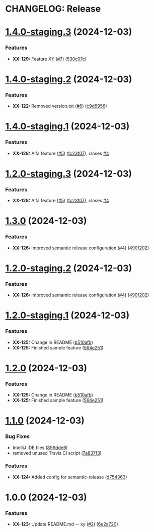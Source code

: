 # CHANGELOG: Release

# [1.4.0-staging.3](https://github.com/robert7/qt-sandbox/compare/v1.4.0-staging.2...v1.4.0-staging.3) (2024-12-03)


### Features

* **XX-129:** Feature XY ([#7](https://github.com/robert7/qt-sandbox/issues/7)) ([530c07c](https://github.com/robert7/qt-sandbox/commit/530c07c1b39de9b1e89a16c99dc9eb6925b40e25))

# [1.4.0-staging.2](https://github.com/robert7/qt-sandbox/compare/v1.4.0-staging.1...v1.4.0-staging.2) (2024-12-03)


### Features

* **XX-122:** Removed version.txt ([#6](https://github.com/robert7/qt-sandbox/issues/6)) ([c9d6956](https://github.com/robert7/qt-sandbox/commit/c9d6956d97e3ea38df2ec73ed7ff778b30b60ca4))

# [1.4.0-staging.1](https://github.com/robert7/qt-sandbox/compare/v1.3.0...v1.4.0-staging.1) (2024-12-03)


### Features

* **XX-128:** Alfa feature ([#5](https://github.com/robert7/qt-sandbox/issues/5)) ([fc23f07](https://github.com/robert7/qt-sandbox/commit/fc23f074ff448dd1b72a6d48c9737ddbc13a91a5)), closes [#4](https://github.com/robert7/qt-sandbox/issues/4)

# [1.2.0-staging.3](https://github.com/robert7/qt-sandbox/compare/v1.2.0-staging.2...v1.2.0-staging.3) (2024-12-03)


### Features

* **XX-128:** Alfa feature ([#5](https://github.com/robert7/qt-sandbox/issues/5)) ([fc23f07](https://github.com/robert7/qt-sandbox/commit/fc23f074ff448dd1b72a6d48c9737ddbc13a91a5)), closes [#4](https://github.com/robert7/qt-sandbox/issues/4)

# [1.3.0](https://github.com/robert7/qt-sandbox/compare/v1.2.0...v1.3.0) (2024-12-03)


### Features

* **XX-126:** Improved semantic release configuration ([#4](https://github.com/robert7/qt-sandbox/issues/4)) ([490f202](https://github.com/robert7/qt-sandbox/commit/490f202b84606b7e4f5b3e03bf14e8b3af95fa49))

# [1.2.0-staging.2](https://github.com/robert7/qt-sandbox/compare/v1.2.0-staging.1...v1.2.0-staging.2) (2024-12-03)


### Features

* **XX-126:** Improved semantic release configuration ([#4](https://github.com/robert7/qt-sandbox/issues/4)) ([490f202](https://github.com/robert7/qt-sandbox/commit/490f202b84606b7e4f5b3e03bf14e8b3af95fa49))


# [1.2.0-staging.1](https://github.com/robert7/qt-sandbox/compare/v1.1.0...v1.2.0-staging.1) (2024-12-03)


### Features

* **XX-125:** Change in README ([b510afb](https://github.com/robert7/qt-sandbox/commit/b510afb80fe741cc238d9fcc4d9b4d8552db2eb0))
* **XX-125:** Finished sample feature ([564e251](https://github.com/robert7/qt-sandbox/commit/564e251c96a0f7b09da5f77121b84512b6f7163a))

# [1.2.0](https://github.com/robert7/qt-sandbox/compare/v1.1.0...v1.2.0) (2024-12-03)

### Features

* **XX-125:** Change in README ([b510afb](https://github.com/robert7/qt-sandbox/commit/b510afb80fe741cc238d9fcc4d9b4d8552db2eb0))
* **XX-125:** Finished sample feature ([564e251](https://github.com/robert7/qt-sandbox/commit/564e251c96a0f7b09da5f77121b84512b6f7163a))

# [1.1.0](https://github.com/robert7/qt-sandbox/compare/v1.0.0...v1.1.0) (2024-12-03)


### Bug Fixes

* IntelliJ IDE files ([899dde9](https://github.com/robert7/qt-sandbox/commit/899dde98b3f822d70934745b5b5255eafb780a02))
* removed unused Travis CI script ([7a837f3](https://github.com/robert7/qt-sandbox/commit/7a837f3bee6387daed7dbe283490bc4e0e908d87))


### Features

* **XX-124:** Added config for semantic-release ([d754363](https://github.com/robert7/qt-sandbox/commit/d754363bba9c4cbcaea128ad3fa6cfc73b0fc57a))

# 1.0.0 (2024-12-03)


### Features

* **XX-123:** Update README.md -- xy ([#2](https://github.com/robert7/qt-sandbox/issues/2)) ([6e2a720](https://github.com/robert7/qt-sandbox/commit/6e2a720bd56f43cf4531d18abcb27dd96f91ecd4))
